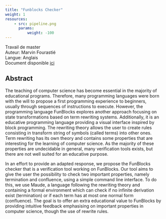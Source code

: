 ```yaml
---
title: "Funblocks Checker"
weight: 1
resources:
    - src: pipeline.png
      params:
          weight: -100
---
```


Travail de master  
Auteur: Marvin Fourastié  
Langue: Anglais  
Document disponible [ici](/team-smv/projects/Marvin_s_master_thesis.pdf)

## Abstract 

The teaching of computer science has become essential in the majority of educational programs. Therefore, many programming languages were born with the will to propose a first programming experience to beginners, usually through sequences of instructions to execute. However, the programming language FunBlocks explores another approach focusing on state transformations based on term rewriting systems. Additionally, it is an educative programming language providing a visual interface inspired by block programming. The rewriting theory allows the user to create rules consisting in transform string of symbols (called terms) into other ones. Term rewriting has its own theory and contains some properties that are interesting for the learning of computer science. As the majority of these properties are undecidable in general, many verification tools exists, but there are not well suited for an educative purpose.

In an effort to provide an adapted response, we propose the FunBlocks checker that is a verification tool working on FunBlocks. Our tool aims to give the user the possibility to check two important properties, namely termination and confluence, using a simple command line interface. To do this, we use Maude, a language following the rewriting theory and containing a formal environment which can check if no infinite derivation exist (termination) or if each term has at most one normal form (confluence). The goal is to offer an extra educational value to FunBlocks by providing intuitive feedback emphasising on important properties in computer science, though the use of rewrite rules. 
